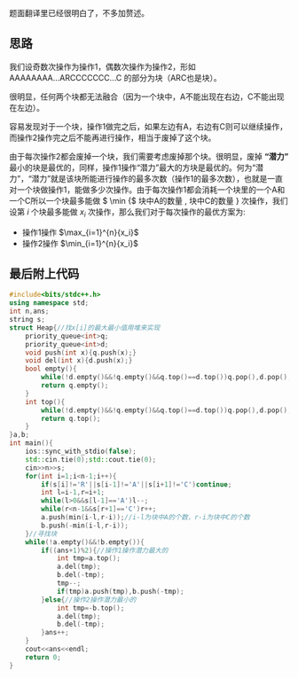题面翻译里已经很明白了，不多加赘述。
## 思路
我们设奇数次操作为操作1，偶数次操作为操作2，形如 AAAAAAAA...ARCCCCCCC...C 的部分为块（ARC也是块）。

很明显，任何两个块都无法融合（因为一个块中，A不能出现在右边，C不能出现在左边）。

容易发现对于一个块，操作1做完之后，如果左边有A，右边有C则可以继续操作，而操作2操作完之后不能再进行操作，相当于废掉了这个块。

由于每次操作2都会废掉一个块，我们需要考虑废掉那个块。很明显，废掉 **“潜力”** 最小的块是最优的，同样，操作1操作“潜力”最大的方块是最优的。何为“潜力”，“潜力”就是该块所能进行操作的最多次数（操作1的最多次数），也就是一直对一个块做操作1，能做多少次操作。由于每次操作1都会消耗一个块里的一个A和一个C所以一个块最多能做 $ \min \{$ 块中A的数量 $,$ 块中C的数量 $\}$ 次操作，我们设第 $i$ 个块最多能做 $x_i$ 次操作，那么我们对于每次操作的最优方案为:
+ 操作1操作 $\max_{i=1}^{n}{x_i}$
+ 操作2操作 $\min_{i=1}^{n}{x_i}$

## 最后附上代码
```cpp
#include<bits/stdc++.h>
using namespace std;
int n,ans;
string s;
struct Heap{//找x[i]的最大最小值用堆来实现
    priority_queue<int>q;
    priority_queue<int>d;
    void push(int x){q.push(x);}
    void del(int x){d.push(x);}
    bool empty(){
        while(!d.empty()&&!q.empty()&&q.top()==d.top())q.pop(),d.pop();
        return q.empty();
    }
    int top(){
        while(!d.empty()&&!q.empty()&&q.top()==d.top())q.pop(),d.pop();
        return q.top();
    }
}a,b;
int main(){
    ios::sync_with_stdio(false);
    std::cin.tie(0);std::cout.tie(0);
    cin>>n>>s;
    for(int i=1;i<n-1;i++){
        if(s[i]!='R'||s[i-1]!='A'||s[i+1]!='C')continue;
        int l=i-1,r=i+1;
        while(l>0&&s[l-1]=='A')l--;
        while(r<n-1&&s[r+1]=='C')r++;
        a.push(min(i-l,r-i));//i-l为块中A的个数，r-i为块中C的个数
        b.push(-min(i-l,r-i));
    }//寻找块
    while(!a.empty()&&!b.empty()){
        if((ans+1)%2){//操作1操作潜力最大的
            int tmp=a.top();
            a.del(tmp);
            b.del(-tmp);
            tmp--;
            if(tmp)a.push(tmp),b.push(-tmp);
        }else{//操作2操作潜力最小的
            int tmp=-b.top();
            a.del(tmp);
            b.del(-tmp);
        }ans++;
    }
    cout<<ans<<endl;
    return 0;
}
```